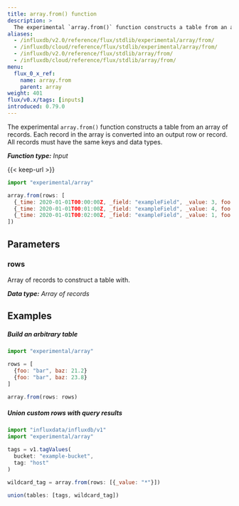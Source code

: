 ```yaml
---
title: array.from() function
description: >
  The experimental `array.from()` function constructs a table from an array of records.
aliases:
  - /influxdb/v2.0/reference/flux/stdlib/experimental/array/from/
  - /influxdb/cloud/reference/flux/stdlib/experimental/array/from/
  - /influxdb/v2.0/reference/flux/stdlib/array/from/
  - /influxdb/cloud/reference/flux/stdlib/array/from/
menu:
  flux_0_x_ref:
    name: array.from
    parent: array
weight: 401
flux/v0.x/tags: [inputs]
introduced: 0.79.0
---
```


The experimental `array.from()` function constructs a table from an array of records.
Each record in the array is converted into an output row or record.
All records must have the same keys and data types.

_**Function type:** Input_

{{< keep-url >}}
```js
import "experimental/array"

array.from(rows: [
  {_time: 2020-01-01T00:00:00Z, _field: "exampleField", _value: 3, foo: "bar"},
  {_time: 2020-01-01T00:01:00Z, _field: "exampleField", _value: 4, foo: "bar"},
  {_time: 2020-01-01T00:02:00Z, _field: "exampleField", _value: 1, foo: "bar"}
])
```

## Parameters

### rows
Array of records to construct a table with.

_**Data type:** Array of records_

## Examples

##### Build an arbitrary table
```js
import "experimental/array"

rows = [
  {foo: "bar", baz: 21.2}
  {foo: "bar", baz: 23.8}
]

array.from(rows: rows)
```

##### Union custom rows with query results
```js
import "influxdata/influxdb/v1"
import "experimental/array"

tags = v1.tagValues(
  bucket: "example-bucket",
  tag: "host"
)

wildcard_tag = array.from(rows: [{_value: "*"}])

union(tables: [tags, wildcard_tag])
```
